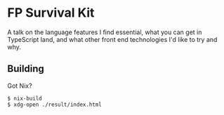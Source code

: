 # FP Survival Kit

A talk on the language features I find essential, what you can get in TypeScript land, and what
other front end technologies I'd like to try and why.

## Building

Got Nix?

```
$ nix-build
$ xdg-open ./result/index.html
```